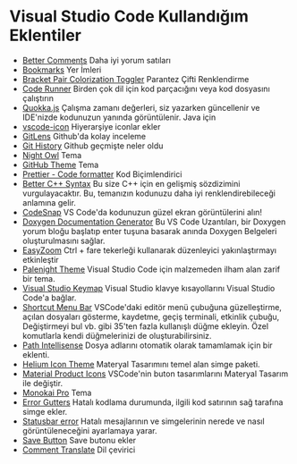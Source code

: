 # Visual Studio Code Kullandığım Eklentiler

- [Better Comments](https://marketplace.visualstudio.com/items?itemName=aaron-bond.better-comments) Daha iyi yorum satıları
- [Bookmarks](https://marketplace.visualstudio.com/items?itemName=alefragnani.Bookmarks) Yer İmleri
- [Bracket Pair Colorization Toggler](https://marketplace.visualstudio.com/items?itemName=dzhavat.bracket-pair-toggler) Parantez Çifti Renklendirme
- [Code Runner](https://marketplace.visualstudio.com/items?itemName=formulahendry.code-runner) Birden çok dil için kod parçacığını veya kod dosyasını çalıştırın
- [Quokka.js](https://marketplace.visualstudio.com/items?itemName=WallabyJs.quokka-vscode) Çalışma zamanı değerleri, siz yazarken güncellenir ve IDE'nizde kodunuzun yanında görüntülenir. Java için
- [vscode-icon](https://marketplace.visualstudio.com/items?itemName=vscode-icons-team.vscode-icons) Hiyerarşiye iconlar ekler
- [GitLens](https://marketplace.visualstudio.com/items?itemName=eamodio.gitlens) Github'da kolay inceleme
- [Git History](https://marketplace.visualstudio.com/items?itemName=donjayamanne.githistory) Github geçmişte neler oldu
- [Night Owl](https://marketplace.visualstudio.com/items?itemName=sdras.night-owl) Tema
- [GitHub Theme](https://marketplace.visualstudio.com/items?itemName=GitHub.github-vscode-theme) Tema
- [Prettier - Code formatter](https://marketplace.visualstudio.com/items?itemName=esbenp.prettier-vscode) Kod Biçimlendirici
- [Better C++ Syntax](https://marketplace.visualstudio.com/items?itemName=jeff-hykin.better-cpp-syntax) Bu size C++ için en gelişmiş sözdizimini vurgulayacaktır. Bu, temanızın kodunuzu daha iyi renklendirebileceği anlamına gelir.
- [CodeSnap](https://marketplace.visualstudio.com/items?itemName=adpyke.codesnap) VS Code'da kodunuzun güzel ekran görüntülerini alın!
- [Doxygen Documentation Generator](https://marketplace.visualstudio.com/items?itemName=cschlosser.doxdocgen) Bu VS Code Uzantıları, bir Doxygen yorum bloğu başlatıp enter tuşuna basarak anında Doxygen Belgeleri oluşturulmasını sağlar.
- [EasyZoom](https://marketplace.visualstudio.com/items?itemName=NabeelValley.easyzoom) Ctrl + fare tekerleği kullanarak düzenleyici yakınlaştırmayı etkinleştir
- [Palenight Theme](https://marketplace.visualstudio.com/items?itemName=whizkydee.material-palenight-theme) Visual Studio Code için malzemeden ilham alan zarif bir tema.
- [Visual Studio Keymap](https://marketplace.visualstudio.com/items?itemName=ms-vscode.vs-keybindings) Visual Studio klavye kısayollarını Visual Studio Code'a bağlar.
- [Shortcut Menu Bar](https://marketplace.visualstudio.com/items?itemName=jerrygoyal.shortcut-menu-bar) VSCode'daki editör menü çubuğuna güzelleştirme, açılan dosyaları gösterme, kaydetme, geçiş terminali, etkinlik çubuğu, Değiştirmeyi bul vb. gibi 35'ten fazla kullanışlı düğme ekleyin. Özel komutlarla kendi düğmelerinizi de oluşturabilirsiniz.
- [Path Intellisense](https://marketplace.visualstudio.com/items?itemName=christian-kohler.path-intellisense) Dosya adlarını otomatik olarak tamamlamak için bir eklenti.
- [Helium Icon Theme](https://marketplace.visualstudio.com/items?itemName=helgardrichard.helium-icon-theme) Materyal Tasarımını temel alan simge paketi.
- [Material Product Icons](https://marketplace.visualstudio.com/items?itemName=PKief.material-product-icons) VSCode'nin buton tasarımlarını Materyal Tasarım ile değiştir.
- [Monokai Pro](https://marketplace.visualstudio.com/items?itemName=monokai.theme-monokai-pro-vscode) Tema
- [Error Gutters](https://marketplace.visualstudio.com/items?itemName=IgorSbitnev.error-gutters) Hatalı kodlama durumunda, ilgili kod satırının sağ tarafına simge ekler.
- [Statusbar error](https://marketplace.visualstudio.com/items?itemName=JoeBerria.statusbarerror) Hatalı mesajlarının ve simgelerinin nerede ve nasıl görüntüleneceğini ayarlamaya yarar.
- [Save Button](https://marketplace.visualstudio.com/items?itemName=tendererdegree.save-button) Save butonu ekler
- [Comment Translate](https://marketplace.visualstudio.com/items?itemName=intellsmi.comment-translate) Dil çevirici
  
